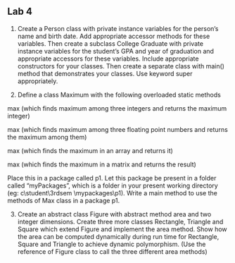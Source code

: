 ## Lab 4


1. Create a Person class with private instance variables for the person’s name and birth date. Add appropriate accessor methods for these variables. Then create a subclass College Graduate with private instance variables for the student’s GPA and year of graduation and appropriate accessors for these variables. Include appropriate constructors for your classes. Then create a separate class with main() method that demonstrates your classes. Use keyword super appropriately.
	
2. Define a class Maximum with the following overloaded static methods 


max (which finds maximum among three integers and returns the maximum integer)
		
max (which finds maximum among three floating point numbers and returns the maximum among them)
		
max (which finds the maximum in an array and returns it)
		
max (which finds the maximum in a matrix and returns the result)
	
Place this in a package called p1. Let this package be present in a folder called “myPackages”, which is a folder in your present working directory (eg: c\student\3rdsem \mypackages\p1). Write a main method to use the methods of Max class in a package p1.


3. Create an abstract class Figure with abstract method area and two integer dimensions. Create three more classes Rectangle, Triangle and Square which extend Figure and implement the area method. Show how the area can be computed dynamically during run time for Rectangle, Square and Triangle to achieve dynamic polymorphism. (Use the reference of Figure class to call the three different area methods)
